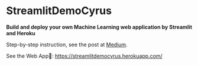 # StreamlitDemoCyrus
**Build and deploy your own Machine Learning web application by Streamlit and Heroku**

Step-by-step instruction, see the post at [Medium](https://medium.com/@qs2178/build-and-deploy-your-own-machine-learning-web-application-by-streamlit-and-heroku-d306f2d29474?source=friends_link&sk=1b964be23795c36ffe3e3fa31141bbcc).

See the Web App:rocket:: https://streamlitdemocyrus.herokuapp.com/
